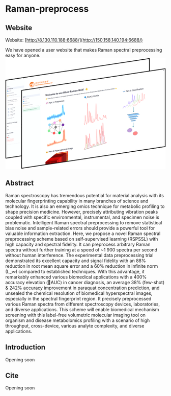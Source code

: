 # Raman-preprocess

## Website
Website: [http://8.130.110.188:6688/](http://150.158.140.194:6688/)

We have opened a user website that makes Raman spectral preprocessing easy for anyone.
![Alt text](./pictures/web2.png)

## Abstract
Raman spectroscopy has tremendous potential for material analysis with its molecular fingerprinting capability in many branches of science and technology. It is also an emerging omics technique for metabolic profiling to shape precision medicine. However, precisely attributing vibration peaks coupled with specific environmental, instrumental, and specimen noise is problematic. Intelligent Raman spectral preprocessing to remove statistical bias noise and sample-related errors should provide a powerful tool for valuable information extraction. Here, we propose a novel Raman spectral preprocessing scheme based on self-supervised learning (RSPSSL) with high capacity and spectral fidelity. It can preprocess arbitrary Raman spectra without further training at a speed of ~1 900 spectra per second without human interference. The experimental data preprocessing trial demonstrated its excellent capacity and signal fidelity with an 88% reduction in root mean square error and a 60% reduction in infinite norm (L_∞) compared to established techniques. With this advantage, it remarkably enhanced various biomedical applications with a 400% accuracy elevation (AUC) in cancer diagnosis, an average 38% (few-shot) & 242% accuracy improvement in paraquat concentration prediction, and unsealed the chemical resolution of biomedical hyperspectral images, especially in the spectral fingerprint region. It precisely preprocessed various Raman spectra from different spectroscopy devices, laboratories, and diverse applications. This scheme will enable biomedical mechanism screening with this label-free volumetric molecular imaging tool on organism and disease metabolomics profiling with a scenario of high throughput, cross-device, various analyte complexity, and diverse applications.  

## Introduction
Opening soon

## Cite
Opening soon
